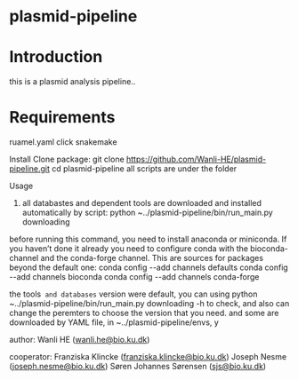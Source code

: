 # plasmid-pipeline

# Introduction
this is a plasmid analysis pipeline..

# Requirements
ruamel.yaml
click
snakemake

Install
Clone package:
git clone https://github.com/Wanli-HE/plasmid-pipeline.git
cd plasmid-pipeline
all scripts are under the folder

Usage
1. all databastes and dependent tools are downloaded and installed automatically by script:
     python ~../plasmid-pipeline/bin/run_main.py downloading 
     
before running this command, you need to install anaconda or miniconda. If you haven’t done it already you need to configure conda with the bioconda-channel and the conda-forge channel. This are sources for packages beyond the default one:
conda config --add channels defaults
conda config --add channels bioconda
conda config --add channels conda-forge

the tools` and databases` version were default, you can using 
python ~../plasmid-pipeline/bin/run_main.py downloading -h 
to check, and also can change the peremters to choose the version that you need. and some are downloaded by YAML file, in ~../plasmid-pipeline/envs, y

author: Wanli HE (wanli.he@bio.ku.dk)

cooperator: Franziska Klincke (franziska.klincke@bio.ku.dk)
            Joseph Nesme (joseph.nesme@bio.ku.dk)
            Søren Johannes Sørensen (sjs@bio.ku.dk)
